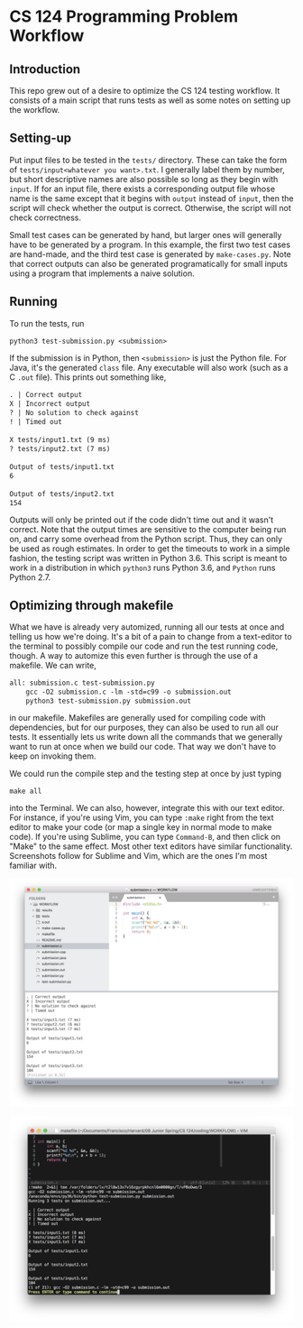 CS 124 Programming Problem Workflow
===================================

## Introduction

This repo grew out of a desire to optimize the CS 124 testing workflow. It
consists of a main script that runs tests as well as some notes on setting up
the workflow.

## Setting-up

Put input files to be tested in the `tests/` directory. These can take the form
of `tests/input<whatever you want>.txt`. I generally label them by number, but
short descriptive names are also possible so long as they begin with `input`. If
for an input file, there exists a corresponding output file whose name is the
same except that it begins with `output` instead of `input`, then the script
will check whether the output is correct. Otherwise, the script will not check
correctness.

Small test cases can be generated by hand, but larger ones will generally have
to be generated by a program. In this example, the first two test cases are
hand-made, and the third test case is generated by `make-cases.py`. Note that
correct outputs can also be generated programatically for small inputs using a
program that implements a naive solution.

## Running

To run the tests, run

```
python3 test-submission.py <submission>
```

If the submission is in Python, then `<submission>` is just the Python file. For
Java, it's the generated `class` file. Any executable will also work (such as a
C `.out` file). This prints out something like,

```
. | Correct output
X | Incorrect output
? | No solution to check against
! | Timed out

X tests/input1.txt (9 ms)
? tests/input2.txt (7 ms)

Output of tests/input1.txt
6

Output of tests/input2.txt
154  
```

Outputs will only be printed out if the code didn't time out and it wasn't
correct. Note that the output times are sensitive to the computer being run on,
and carry some overhead from the Python script. Thus, they can only be used as
rough estimates. In order to get the timeouts to work in a simple fashion, the
testing script was written in Python 3.6. This script is meant to work in a
distribution in which `python3` runs Python 3.6, and `Python` runs Python 2.7. 

## Optimizing through makefile

What we have is already very automized, running all our tests at once and
telling us how we're doing. It's a bit of a pain to change from a text-editor to
the terminal to possibly compile our code and run the test running code, though.
A way to automize this even further is through the use of a makefile. We can
write,

```
all: submission.c test-submission.py
	gcc -O2 submission.c -lm -std=c99 -o submission.out
	python3 test-submission.py submission.out
```

in our makefile. Makefiles are generally used for compiling code with
dependencies, but for our purposes, they can also be used to run all our tests.
It essentially lets us write down all the commands that we generally want to run
at once when we build our code. That way we don't have to keep on invoking them.

We could run the compile step and the testing step at once by just typing

```
make all
```

into the Terminal. We can also, however, integrate this with our text editor.
For instance, if you're using Vim, you can type `:make` right from the text
editor to make your code (or map a single key in normal mode to make code). If
you're using Sublime, you can type `Command-B`, and then click on "Make" to the
same effect. Most other text editors have similar functionality. Screenshots
follow for Sublime and Vim, which are the ones I'm most familiar with.

![making in Sublime](making-in-sublime.png)

![making in Vim](making-in-vim.png)
